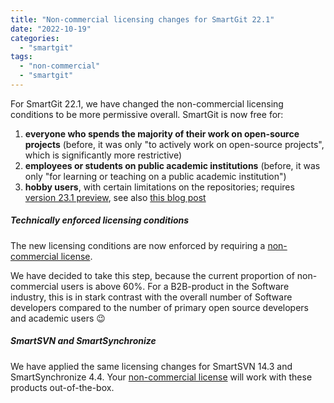 ```yaml
---
title: "Non-commercial licensing changes for SmartGit 22.1"
date: "2022-10-19"
categories: 
  - "smartgit"
tags: 
  - "non-commercial"
  - "smartgit"
---
```


For SmartGit 22.1, we have changed the non-commercial licensing conditions to be more permissive overall. SmartGit is now free for:

1. **everyone who spends the majority of their work on open-source projects** (before, it was only "to actively work on open-source projects", which is significantly more restrictive)
2. **employees or students on public academic institutions** (before, it was only "for learning or teaching on a public academic institution")
3. **hobby users**, with certain limitations on the repositories; requires [version 23.1 preview](https://www.syntevo.com/smartgit/preview/), see also [this blog post](https://www.syntevo.com/blog/?p=5488)

##### Technically enforced licensing conditions

The new licensing conditions are now enforced by requiring a [non-commercial license](https://www.syntevo.com/register-non-commercial/).

We have decided to take this step, because the current proportion of non-commercial users is above 60%. For a B2B-product in the Software industry, this is in stark contrast with the overall number of Software developers compared to the number of primary open source developers and academic users 😉

##### SmartSVN and SmartSynchronize

We have applied the same licensing changes for SmartSVN 14.3 and SmartSynchronize 4.4. Your [non-commercial license](https://www.syntevo.com/register-non-commercial/) will work with these products out-of-the-box.
